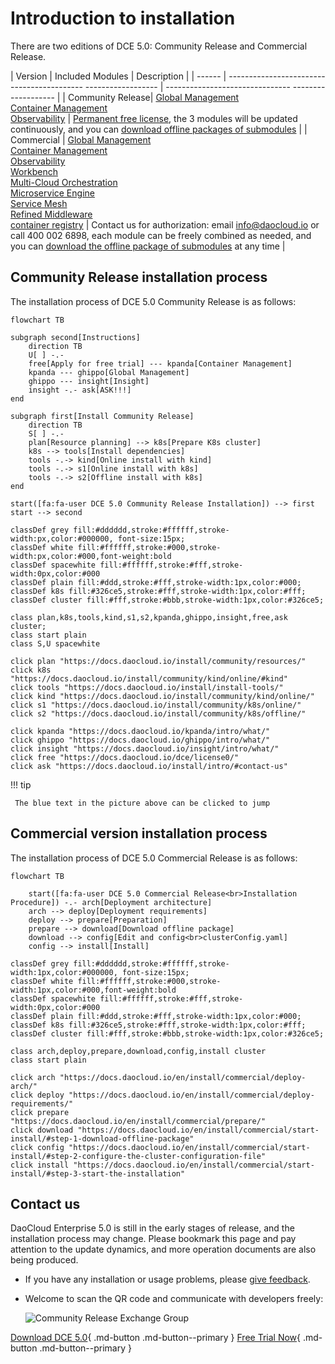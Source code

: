 # Introduction to installation

There are two editions of DCE 5.0: Community Release and Commercial Release.

| Version | Included Modules | Description |
| ------ | ------------------------------------------ ------------------ | ------------------------------- ------------------- |
| Community Release| [Global Management](../ghippo/intro/what.md)<br />[Container Management](../kpanda/intro/what.md)<br />[Observability](../insight/intro/what.md) | [Permanent free license](../dce/license0.md), the 3 modules will be updated continuously, and you can [download offline packages of submodules](../download/dce5.md) |
| Commercial | [Global Management](../ghippo/intro/what.md)<br />[Container Management](../kpanda/intro/what.md)<br />[Observability]( ../insight/intro/what.md)<br />[Workbench](../amamba/intro/what.md)<br />[Multi-Cloud Orchestration](../kairship/intro/what.md)<br />[Microservice Engine](../skoala/intro/what.md)<br />[Service Mesh](../mspider/intro/what.md)<br />[Refined Middleware](../middleware/what.md)<br />[container registry](../kangaroo/what.md) | Contact us for authorization: email info@daocloud.io or call 400 002 6898, each module can be freely combined as needed, and you can [download the offline package of submodules](../download/dce5.md) at any time |

## Community Release installation process

The installation process of DCE 5.0 Community Release is as follows:

```mermaid
flowchart TB

subgraph second[Instructions]
    direction TB
    U[ ] -.-
    free[Apply for free trial] --- kpanda[Container Management]
    kpanda --- ghippo[Global Management]
    ghippo --- insight[Insight]
    insight -.- ask[ASK!!!]
end

subgraph first[Install Community Release]
    direction TB
    S[ ] -.-
    plan[Resource planning] --> k8s[Prepare K8s cluster] 
    k8s --> tools[Install dependencies]
    tools -.-> kind[Online install with kind]
    tools -.-> s1[Online install with k8s]
    tools -.-> s2[Offline install with k8s]
end

start([fa:fa-user DCE 5.0 Community Release Installation]) --> first
start --> second

classDef grey fill:#dddddd,stroke:#ffffff,stroke-width:px,color:#000000, font-size:15px;
classDef white fill:#ffffff,stroke:#000,stroke-width:px,color:#000,font-weight:bold
classDef spacewhite fill:#ffffff,stroke:#fff,stroke-width:0px,color:#000
classDef plain fill:#ddd,stroke:#fff,stroke-width:1px,color:#000;
classDef k8s fill:#326ce5,stroke:#fff,stroke-width:1px,color:#fff;
classDef cluster fill:#fff,stroke:#bbb,stroke-width:1px,color:#326ce5;

class plan,k8s,tools,kind,s1,s2,kpanda,ghippo,insight,free,ask cluster;
class start plain
class S,U spacewhite

click plan "https://docs.daocloud.io/install/community/resources/"
click k8s "https://docs.daocloud.io/install/community/kind/online/#kind"
click tools "https://docs.daocloud.io/install/install-tools/"
click kind "https://docs.daocloud.io/install/community/kind/online/"
click s1 "https://docs.daocloud.io/install/community/k8s/online/"
click s2 "https://docs.daocloud.io/install/community/k8s/offline/"

click kpanda "https://docs.daocloud.io/kpanda/intro/what/"
click ghippo "https://docs.daocloud.io/ghippo/intro/what/"
click insight "https://docs.daocloud.io/insight/intro/what/"
click free "https://docs.daocloud.io/dce/license0/"
click ask "https://docs.daocloud.io/install/intro/#contact-us"
```

!!! tip

     The blue text in the picture above can be clicked to jump

## Commercial version installation process

The installation process of DCE 5.0 Commercial Release is as follows:

```mermaid
flowchart TB

    start([fa:fa-user DCE 5.0 Commercial Release<br>Installation Procedure]) -.- arch[Deployment architecture]
    arch --> deploy[Deployment requirements]
    deploy --> prepare[Preparation]
    prepare --> download[Download offline package]
    download --> config[Edit and config<br>clusterConfig.yaml]
    config --> install[Install]

classDef grey fill:#dddddd,stroke:#ffffff,stroke-width:1px,color:#000000, font-size:15px;
classDef white fill:#ffffff,stroke:#000,stroke-width:1px,color:#000,font-weight:bold
classDef spacewhite fill:#ffffff,stroke:#fff,stroke-width:0px,color:#000
classDef plain fill:#ddd,stroke:#fff,stroke-width:1px,color:#000;
classDef k8s fill:#326ce5,stroke:#fff,stroke-width:1px,color:#fff;
classDef cluster fill:#fff,stroke:#bbb,stroke-width:1px,color:#326ce5;

class arch,deploy,prepare,download,config,install cluster
class start plain

click arch "https://docs.daocloud.io/en/install/commercial/deploy-arch/"
click deploy "https://docs.daocloud.io/en/install/commercial/deploy-requirements/"
click prepare "https://docs.daocloud.io/en/install/commercial/prepare/"
click download "https://docs.daocloud.io/en/install/commercial/start-install/#step-1-download-offline-package"
click config "https://docs.daocloud.io/en/install/commercial/start-install/#step-2-configure-the-cluster-configuration-file"
click install "https://docs.daocloud.io/en/install/commercial/start-install/#step-3-start-the-installation"
```

## Contact us

DaoCloud Enterprise 5.0 is still in the early stages of release, and the installation process may change. Please bookmark this page and pay attention to the update dynamics, and more operation documents are also being produced.

- If you have any installation or usage problems, please [give feedback](https://github.com/DaoCloud/DaoCloud-docs/issues).

- Welcome to scan the QR code and communicate with developers freely:

     ![Community Release Exchange Group](https://docs.daocloud.io/daocloud-docs-images/docs/images/assist.png)

[Download DCE 5.0](../download/dce5.md){ .md-button .md-button--primary }
[Free Trial Now](../dce/license0.md){ .md-button .md-button--primary }
